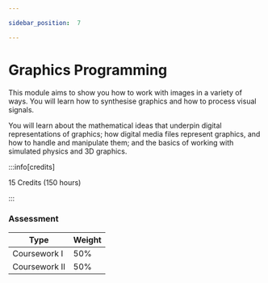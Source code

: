 ```yaml
---

sidebar_position:  7

---
```


# Graphics Programming
  
This module aims to show you how to work with images in a variety of ways. You will learn how to synthesise graphics and how to process visual signals. 

You will learn about the mathematical ideas that underpin digital representations of graphics; how digital media files represent graphics, and how to handle and manipulate them; and the basics of working with simulated physics and 3D graphics.

:::info[credits]

15 Credits (150 hours)

:::

### Assessment

|Type       |Weight|
|-----------|------|
|Coursework  I |50%   |
|Coursework II |50%   |